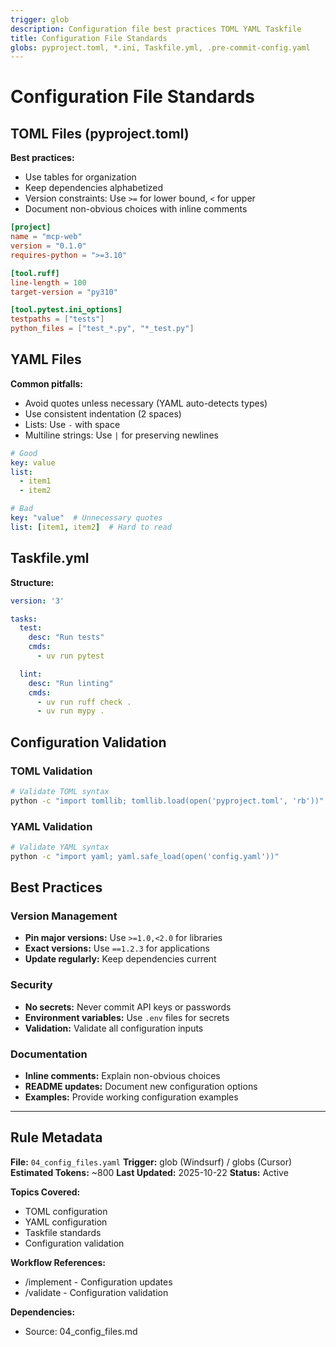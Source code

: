 ```yaml
---
trigger: glob
description: Configuration file best practices TOML YAML Taskfile
title: Configuration File Standards
globs: pyproject.toml, *.ini, Taskfile.yml, .pre-commit-config.yaml
---
```


# Configuration File Standards

## TOML Files (pyproject.toml)

**Best practices:**

- Use tables for organization
- Keep dependencies alphabetized
- Version constraints: Use `>=` for lower bound, `<` for upper
- Document non-obvious choices with inline comments

```toml
[project]
name = "mcp-web"
version = "0.1.0"
requires-python = ">=3.10"

[tool.ruff]
line-length = 100
target-version = "py310"

[tool.pytest.ini_options]
testpaths = ["tests"]
python_files = ["test_*.py", "*_test.py"]
```

## YAML Files

**Common pitfalls:**

- Avoid quotes unless necessary (YAML auto-detects types)
- Use consistent indentation (2 spaces)
- Lists: Use `-` with space
- Multiline strings: Use `|` for preserving newlines

```yaml
# Good
key: value
list:
  - item1
  - item2

# Bad
key: "value"  # Unnecessary quotes
list: [item1, item2]  # Hard to read
```

## Taskfile.yml

**Structure:**

```yaml
version: '3'

tasks:
  test:
    desc: "Run tests"
    cmds:
      - uv run pytest

  lint:
    desc: "Run linting"
    cmds:
      - uv run ruff check .
      - uv run mypy .
```

## Configuration Validation

### TOML Validation

```bash
# Validate TOML syntax
python -c "import tomllib; tomllib.load(open('pyproject.toml', 'rb'))"
```

### YAML Validation

```bash
# Validate YAML syntax
python -c "import yaml; yaml.safe_load(open('config.yaml'))"
```

## Best Practices

### Version Management

- **Pin major versions:** Use `>=1.0,<2.0` for libraries
- **Exact versions:** Use `==1.2.3` for applications
- **Update regularly:** Keep dependencies current

### Security

- **No secrets:** Never commit API keys or passwords
- **Environment variables:** Use `.env` files for secrets
- **Validation:** Validate all configuration inputs

### Documentation

- **Inline comments:** Explain non-obvious choices
- **README updates:** Document new configuration options
- **Examples:** Provide working configuration examples

---

## Rule Metadata

**File:** `04_config_files.yaml`
**Trigger:** glob (Windsurf) / globs (Cursor)
**Estimated Tokens:** ~800
**Last Updated:** 2025-10-22
**Status:** Active

**Topics Covered:**

- TOML configuration
- YAML configuration
- Taskfile standards
- Configuration validation

**Workflow References:**

- /implement - Configuration updates
- /validate - Configuration validation

**Dependencies:**

- Source: 04_config_files.md
